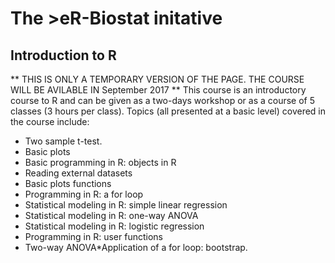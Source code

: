 # The >eR-Biostat initative
## Introduction to R 
** THIS IS ONLY A TEMPORARY VERSION OF THE PAGE. THE COURSE WILL BE AVILABLE IN September 2017 **
This course is an introductory course to R and can be given as a  two-days workshop or as a course of 5 classes (3 hours per class).
Topics (all presented at a basic level) covered in the course include:

* Two sample t-test.
* Basic plots
* Basic programming in R: objects in R
* Reading external datasets
* Basic plots functions
* Programming in R: a for loop
* Statistical modeling in R: simple linear regression
* Statistical modeling in R: one-way ANOVA
* Statistical modeling in R: logistic regression
* Programming in R: user functions
* Two-way ANOVA*Application of a for loop: bootstrap.
